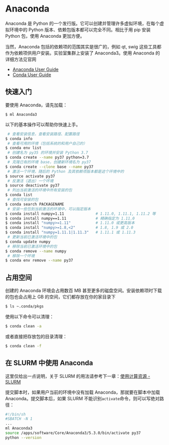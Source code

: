 # Anaconda

Anaconda 是 Python 的一个发行版。它可以创建并管理许多虚拟环境，在每个虚拟环境中的 Python 版本、依赖包版本都可以完全不同。相比于用 pip 安装 Python 包，使用 Anaconda 更加方便。

当然，Anaconda 包括的依赖项的范围其实是很广的，例如 qt, swig 这些工具都作为依赖项供用户安装。实验室集群上安装了 Anaconda3。使用 Anaconda 的详细方法见官网 

- [Anaconda User Guide](https://docs.anaconda.com/anaconda/user-guide/)
- [Conda User Guide](https://conda.io/projects/conda/en/latest/user-guide/index.html)

## 快速入门

要使用 Anaconda，请先加载：

```
$ ml Anaconda3
```

以下的基本操作可以帮助你快速上手。

```bash
 # 查看安装信息，查看安装路径、配置路径
$ conda info
 # 查看可用的环境（包括系统的和用户自己的）
$ conda env list
 # 创建名为 py35 的环境并安装 Python 3.7
$ conda create --name py37 python=3.7
 # 克隆已有的环境 base，创建新环境名为 py37
$ conda create --clone base --name py37
 # 激活一个环境，随后的 Python 及其依赖项版本都是这个环境中的
$ source activate py37
 # 反激活（退出）一个环境
$ source deactivate py37
 # 列出当前激活的环境中所有安装的包
$ conda list
 # 查找可安装的包
$ conda search PACKAGENAME
 # 安装一些包到当前激活的环境中，可以指定版本
$ conda install numpy=1.11              # 1.11.0, 1.11.1, 1.11.2 等
$ conda install numpy==1.11             # 精确指定为 1.11.0
$ conda install "numpy>=1.11"           # 1.11.0 或更高版本
$ conda install "numpy>=1.8,<2"         # 1.8, 1.9 或 2.0
$ conda install "numpy=1.11.1|1.11.3"   # 1.11.1 或 1.11.3
 # 更新当前已激活环境中的包
$ conda update numpy
 # 移除当前已激活环境中的包
$ conda remove --name numpy
 # 移除一个环境
$ conda env remove --name py37
```

## 占用空间

创建的 Anaconda 环境会占用数百 MB 甚至更多的磁盘空间。安装依赖项时下载的包也会占用上 GB 的空间，它们都存放在你的家目录下

```bash
$ ls ~.conda/pkgs
```

使用以下命令可以清理：

```bash
$ conda clean -a
```

或者直接把存放包的目录清理：

```bash
$ conda clean -f
```

## 在 SLURM 中使用 Anaconda

这里仅给出一点说明，关于 SLURM 的用法请参考下一章：[使用计算资源 - SLURM](../04-slurm/01-slurm-info)

提交脚本时，如果用户当前的环境中没有加载 Anaconda，那就要在脚本中加载 Anaconda。提交脚本后，如果  SLURM 不能识别`activate`命令，则可以写绝对路径：

```bash
#!/bin/sh
#SBATCH -N 1
...
ml Anaconda3
source /apps/software/Core/Anaconda3/5.3.0/bin/activate py37
python --version
```
